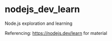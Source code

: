# nodejs_dev_learn
Node.js exploration and learning

Referencing: https://nodejs.dev/learn for material
